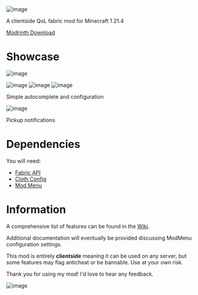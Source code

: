 ![image](https://github.com/user-attachments/assets/f880eb3a-25aa-4063-97ac-105c323d53c0)


A clientside QoL fabric mod for Minecraft 1.21.4

[Modrinth Download](https://modrinth.com/mod/notcharrowutils)

# Showcase
![image](https://github.com/user-attachments/assets/d9ed4f1b-4f02-4fa8-af95-4bf0affe63f8)

![image](https://github.com/user-attachments/assets/3f30a8af-18a3-4de4-bf25-39821d1a8e6c)
![image](https://github.com/user-attachments/assets/73919c4d-9563-42bd-b2d6-5e8a22921101)
![image](https://github.com/user-attachments/assets/c57e9917-4479-4c13-bf86-924062e36534)

Simple autocomplete and configuration

![image](https://github.com/user-attachments/assets/b99babf5-0c65-4ddd-b8ab-07d9108a2a97)

Pickup notifications

# Dependencies
You will need:
* [Fabric API](https://modrinth.com/mod/fabric-api)
* [Cloth Config](https://modrinth.com/mod/cloth-config)
* [Mod Menu](https://modrinth.com/mod/modmenu)

# Information
A comprehensive list of features can be found in the [Wiki](https://github.com/NotchArrow/notcharrowutils/wiki/Commands).

Additional documentation will eventually be provided discussing ModMenu configuration settings.

This mod is entirely **clientside** meaning it can be used on any server, but some features may flag anticheat or be bannable. Use at your own risk.

Thank you for using my mod! I'd love to hear any feedback.

<img alt="image" src="https://sloc.xyz/github/NotchArrow/notcharrowutils/?category=lines">
